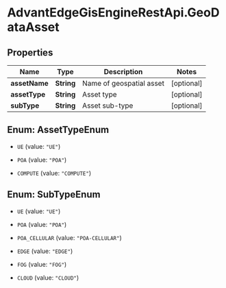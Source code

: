 # AdvantEdgeGisEngineRestApi.GeoDataAsset

## Properties
Name | Type | Description | Notes
------------ | ------------- | ------------- | -------------
**assetName** | **String** | Name of geospatial asset | [optional] 
**assetType** | **String** | Asset type | [optional] 
**subType** | **String** | Asset sub-type | [optional] 


<a name="AssetTypeEnum"></a>
## Enum: AssetTypeEnum


* `UE` (value: `"UE"`)

* `POA` (value: `"POA"`)

* `COMPUTE` (value: `"COMPUTE"`)




<a name="SubTypeEnum"></a>
## Enum: SubTypeEnum


* `UE` (value: `"UE"`)

* `POA` (value: `"POA"`)

* `POA_CELLULAR` (value: `"POA-CELLULAR"`)

* `EDGE` (value: `"EDGE"`)

* `FOG` (value: `"FOG"`)

* `CLOUD` (value: `"CLOUD"`)




